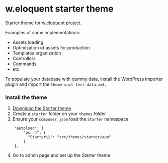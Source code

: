 w.eloquent starter theme
========================

Starter theme for [w.eloquent project](https://github.com/bruno-barros/w.eloquent).

Examples of some implementations:

- Assets loading
- Optimization of assets for production
- Templates organization
- Controllers
- Commands
- etc

To populate your database with dummy data, install the WordPress importer plugin and import the `theme-unit-test-data.xml`.

### Install the theme

1. [Download the Starter theme](https://github.com/bruno-barros/weloquent-starter-theme/archive/master.zip)
2. Create a `starter` folder on your `themes` folder
3. Ensure your `composer.json` load the `Starter` namespace:
```
	"autoload": {
        "psr-4": {
          "Starter\\": "src/themes/starter/app"
        }
    },
```
4. Go to admin page and set up the Starter theme